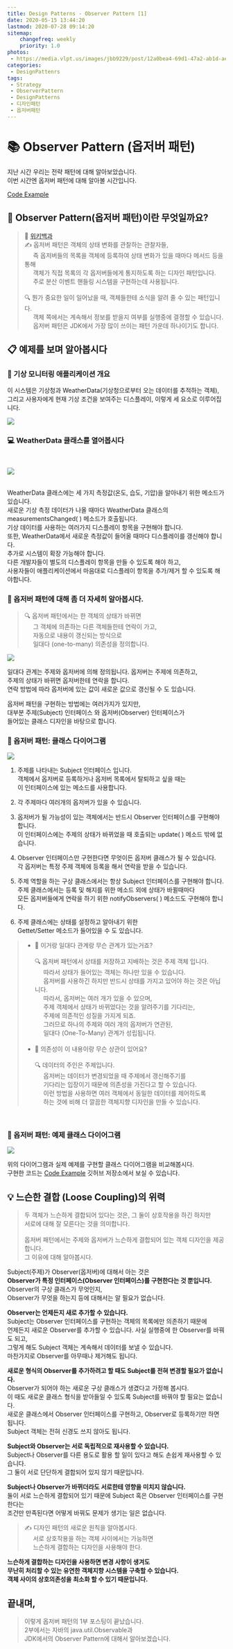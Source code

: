 ```yaml
---
title: Design Patterns - Observer Pattern [1]
date: 2020-05-15 13:44:20
lastmod: 2020-07-28 09:14:20
sitemap:
    changefreq: weekly
    priority: 1.0
photos:
 - https://media.vlpt.us/images/jbb9229/post/12a0bea4-69d1-47a2-ab1d-ae428d11f16e/wordcloud.png
categories:
 - DesignPattenrs
tags: 
 - Strategy
 - ObserverPattern
 - DesignPatterns
 - 디자인패턴
 - 옵저버패턴
--- 
```


# 📚&nbsp;Observer Pattern (옵저버 패턴)<br/>

지난 시간 우리는 전략 패턴에 대해 알아보았습니다.<br/>
이번 시간엔 옵저버 패턴에 대해 알아볼 시간입니다.<br/>

[Code Example](https://github.com/jbb9229/DesignPatterns/tree/master/src/observer)

## 🤔&nbsp;Observer Pattern(옵저버 패턴)이란 무엇일까요?

> 📑&nbsp;[위키백과](https://ko.wikipedia.org/wiki/%EC%98%B5%EC%84%9C%EB%B2%84_%ED%8C%A8%ED%84%B4) <br/>
✍&nbsp;옵저버 패턴은 객체의 상태 변화를 관찰하는 관찰자들,<br/>
&nbsp;&nbsp;&nbsp;&nbsp;&nbsp;즉 옵저버들의 목록을 객체에 등록하여 상태 변화가 있을 때마다 메서드 등을 통해<br/>
&nbsp;&nbsp;&nbsp;&nbsp;&nbsp;객체가 직접 목록의 각 옵저버들에게 통지하도록 하는 디자인 패턴입니다.<br/>
&nbsp;&nbsp;&nbsp;&nbsp;&nbsp;주로 분산 이벤트 핸들링 시스템을 구현하는데 사용됩니다.<br/><br/>
🔍&nbsp;뭔가 중요한 일이 일어났을 때, 객체들한테 소식을 알려 줄 수 있는 패턴입니다.<br/>
&nbsp;&nbsp;&nbsp;&nbsp;&nbsp;객체 쪽에서는 계속해서 정보를 받을지 여부를 실행중에 결졍할 수 있습니다.<br/>
&nbsp;&nbsp;&nbsp;&nbsp;&nbsp;옵저버 패턴은 JDK에서 가장 많이 쓰이는 패턴 가운데 하나이기도 합니다.<br/>

## 📋&nbsp;예제를 보며 알아봅시다

### 📡&nbsp;기상 모니터링 애플리케이션 개요

이 시스템은 기상청과 WeatherData(기상청으로부터 오는 데이터를 추적하는 객체), <br/>
그리고 사용자에게 현재 기상 조건을 보여주는 디스플레이, 이렇게 세 요소로 이루어집니다.

![](https://images.velog.io/images/jbb9229/post/47d208c6-7638-49fa-a929-1db0b406a978/Design%20Patterns%20Images_0.png)

### 💻&nbsp;WeatherData 클래스를 열어봅시다
<br/>

![](https://images.velog.io/images/jbb9229/post/6be96c5e-ca85-4dd0-8718-2fa682ee45ab/Untitled%20Diagram%20(2).png)

<br/>
WeatherData 클래스에는 세 가지 측정값(온도, 습도, 기압)을 알아내기 위한 메소드가 있습니다.<br/>
새로운 기상 측정 데이터가 나올 때마다 WeatherData 클래스의 <br/>
measurementsChanged( ) 메소드가 호출됩니다.<br/>
기상 데이터를 사용하는 여러가지 디스플레이 항목을 구현해야 합니다.<br/>
또한, WeatherData에서 새로운 측정값이 들어올 때마다 디스플레이를 갱신해야 합니다.<br/>
추가로 시스템이 확장 가능해야 합니다.<br/>
다른 개발자들이 별도의 디스플레이 항목을 만들 수 있도록 해야 하고,<br/>
사용자들이 애플리케이션에서 마음대로 디스플레이 항목을 추가/제거 할 수 있도록 해야합니다.<br/>

### 📖&nbsp;옵저버 패턴에 대해 좀 더 자세히 알아봅시다.

> 🔍&nbsp;옵저버 패턴에서는 한 객체의 상태가 바뀌면 <br/>
&nbsp;&nbsp;&nbsp;&nbsp;&nbsp;그 객체에 의존하는 다른 객체들한테 연락이 가고,<br/>
&nbsp;&nbsp;&nbsp;&nbsp;&nbsp;자동으로 내용이 갱신되는 방식으로<br/>
&nbsp;&nbsp;&nbsp;&nbsp;&nbsp;일대다 (one-to-many) 의존성을 정의합니다.<br/>

![](https://images.velog.io/images/jbb9229/post/872e122d-fff5-4ea0-98a5-ff45b4b8fbd4/Untitled%20Diagram%20(4).png)

일대다 관계는 주제와 옵저버에 의해 정의됩니다. 옵저버는 주제에 의존하고,<br/>
주제의 상태가 바뀌면 옵저버한테 연락을 합니다.<br/>
연락 방법에 따라 옵저버에 있는 값이 새로운 값으로 갱신될 수 도 있습니다.<br/>

옵저버 패턴을 구현하는 방법에는 여러가지가 있지만,<br/>
대부분 주제(Subject) 인터페이스 와 옵저버(Observer) 인터페이스가<br/>
들어있는 클래스 디자인을 바탕으로 합니다.<br/>

### 🕎&nbsp;옵저버 패턴: 클래스 다이어그램

![](https://images.velog.io/images/jbb9229/post/d3822490-f750-498a-aa7b-6ff9ea2cc81d/Untitled%20Diagram%20(6).png)

1. 주제를 나타내는 Subject 인터페이스 입니다.<br/>
객체에서 옵저버로 등록하거나 옵저버 목록에서 탈퇴하고 싶을 때는<br/>
이 인터페이스에 있는 메소드를 사용합니다.<br/>

2. 각 주제마다 여러개의 옵저버가 있을 수 있습니다.<br/>

3. 옵저버가 될 가능성이 있는 객체에서는 반드시 Observer 인터페이스를 구현해야 합니다.<br/>
이 인터페이스에는 주제의 상태가 바뀌었을 때 호출되는 update( ) 메소드 밖에 없습니다.<br/>

4. Observer 인터페이스만 구현한다면 무엇이든 옵저버 클래스가 될 수 있습니다.<br/>
각 옵저버는 특정 주제  객체에 등록을 해서 연락을 받을 수 있습니다.<br/>

5. 주제 역할을 하는 구상 클래스에서는 항상 Subject 인터페이스를 구현해야 합니다.<br/>
주제 클래스에서는 등록 및 해지를 위한 메소드 외에 상태가 바뀔때마다 <br/>
모든 옵저버들에게 연락을 하기 위한 notifyObservers( ) 메소드도 구현해야 합니다.<br/>

6. 주제 클래스에는 상태를 설정하고 알아내기 위한 <br/>
Gettet/Setter 메소드가 들어있을 수 도 있습니다.<br/>

> - 🤔&nbsp;이거랑 일대다 관계랑 무슨 관계가 있는거죠?<br/><br/>
🔍&nbsp;옵저버 패턴에서 상태를 저장하고 지배하는 것은 주제 객체 입니다.<br/>
&nbsp;&nbsp;&nbsp;&nbsp;&nbsp;따라서 상태가 들어있는 객체는 하나만 있을 수 있습니다.<br/>
&nbsp;&nbsp;&nbsp;&nbsp;&nbsp;옵저버를 사용하긴 하지만 반드시 상태를 가지고 있어야 하는 것은 아닙니다.<br/>
&nbsp;&nbsp;&nbsp;&nbsp;&nbsp;따라서, 옵저버는 여러 개가 있을 수 있으며,<br/>
&nbsp;&nbsp;&nbsp;&nbsp;&nbsp;주제 객체에서 상태가 바뀌었다는 것을 알려주기를 기다리는,<br/>
&nbsp;&nbsp;&nbsp;&nbsp;&nbsp;주제에 의존적인 성질을 가지게 되죠.<br/>
&nbsp;&nbsp;&nbsp;&nbsp;&nbsp;그러므로 하나의 주제와 여러 개의 옵저버가 연관된,<br/>
&nbsp;&nbsp;&nbsp;&nbsp;&nbsp;일대다 (One-To-Many) 관계가 성립됩니다.<br/><br/>
>- 🤔&nbsp;의존성이 이 내용이랑 무슨 상관이 있어요?<br/><br/>
🔍&nbsp;데이터의 주인은 주제입니다.<br/>
&nbsp;&nbsp;&nbsp;&nbsp;&nbsp;옵저버는 데이터가 변경되었을 때 주제에서 갱신해주기를<br/>
&nbsp;&nbsp;&nbsp;&nbsp;&nbsp;기다리는 입장이기 때문에 의존성을 가진다고 할 수 있습니다.<br/>
&nbsp;&nbsp;&nbsp;&nbsp;&nbsp;이런 방법을 사용하면 여러 객체에서 동일한 데이터를 제어하도록<br/>
&nbsp;&nbsp;&nbsp;&nbsp;&nbsp;하는 것에 비해 더 깔끔한 객체지향 디자인을 만들 수 있습니다.
<br/>


### 🕎&nbsp;옵저버 패턴: 예제 클래스 다이어그램

![](https://images.velog.io/images/jbb9229/post/d2f53f0e-3615-4a2c-adbb-d410ae011159/Untitled%20Diagram%20(7).png)

위의 다이어그램과 실제 예제를 구현할 클래스 다이어그램을 비교해봅시다.<br/>
구현한 코드는 [Code Example](https://github.com/jbb9229/DesignPatterns/tree/master/src/observer) 깃허브 저장소에서 보실 수 있습니다.

## 💡&nbsp;느슨한 결합 (Loose Coupling)의 위력

> 두 객체가 느슨하게 결합되어 있다는 것은, 그 둘이 상호작용을 하긴 하지만<br/>
서로에 대해 잘 모른다는 것을 의미합니다.<br/><br/>
옵저버 패턴에서는 주제와 옵저버가 느슨하게 결합되어 있는 객체 디자인을 제공합니다.<br/>
그 이유에 대해 알아봅시다.<br/>

Subject(주제)가 Observer(옵저버)에 대해서 아는 것은 <br/>
**Observer가 특정 인터페이스(Observer 인터페이스)를 구현한다는 것 뿐입니다.** <br/>
Observer의 구상 클래스가 무엇인지, <br/>
Observer가 무엇을 하는지 등에 대해서는 알 필요가 없습니다.<br/>

**Observer는 언제든지 새로 추가할 수 있습니다.** <br/>
Subject는 Observer 인터페이스를 구현하는 객체의 목록에만 의존하기 때문에<br/>
언제든지 새로운 Observer를 추가할 수 있습니다. 사실 실행중에 한 Observer를 바꿔도  되고,<br/>
그렇게 해도 Subject 객체는 계속해서 데이터를 보낼 수 있습니다.<br/>
마찬가지로 Observer를 아무때나 제거해도 됩니다.<br/>

**새로운 형식의 Observer를 추가하려고 할 때도 Subject를 전혀 변경할 필요가 없습니다.** <br/>
Observer가 되어야 하는 새로운 구상 클래스가 생겼다고 가정해 봅시다.<br/>
이 때도 새로운 클래스 형식을 받아들일 수 있도록 Subject를 바꿔야 할 필요는 없습니다.<br/>
새로운 클래스에서 Observer 인터페이스를 구현하고, Observer로 등록하기만 하면 됩니다.<br/>
Subject 객체는 전혀 신경도 쓰지 않아도 됩니다.<br/>

**Subject와 Observer는 서로 독립적으로 재사용할 수 있습니다.** <br/>
Subject나 Observer를 다른 용도로 활용 할 일이 있다고 해도 손쉽게 재사용할 수 있습니다. <br/>
그 둘이 서로 단단하게 결합되어 있지 않기 때문입니다. <br/>

**Subject나 Observer가 바뀌더라도 서로한테 영향을 미치지 않습니다.** <br/>
둘이 서로 느슨하게 결합되어 있기 때문에 Subject 혹은 Observer 인터페이스를 구현한다는 <br/>
조건만 만족된다면 어떻게 바꿔도 문제가 생기는 일은 없습니다. <br/>

>✍&nbsp;디자인 패턴의 새로운 원칙을 알아봅시다. <br/>
&nbsp;&nbsp;&nbsp;&nbsp;&nbsp;서로 상호작용을 하는 객체 사이에서는 가능하면 <br/>
&nbsp;&nbsp;&nbsp;&nbsp;&nbsp;느슨하게 결합하는 디자인을 사용해야 한다. <br/>

**느슨하게 결합하는 디자인을 사용하면 변경 사항이 생겨도  <br/>
무난히 처리할 수 있는 유연한 객체지향 시스템을 구축할 수 있습니다. <br/>
객체 사이의 상호의존성을 최소화 할 수 있기 때문입니다.**

## 끝내며,
> 이렇게 옵저버 패턴의 1부 포스팅이 끝났습니다.<br/>
2부에서는 자바의 java.util.Observable과 <br/>
JDK에서의 Observer Pattern에 대해서 알아보겠습니다.
